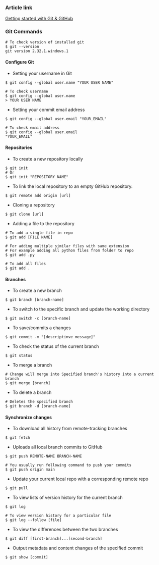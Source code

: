 ### Article link
[Getting started with Git & GitHub](https://medium.com/@madhuri15/getting-started-with-git-github-2088e7a8786f)

### Git Commands

```shell
# To check version of installed git
$ git --version
git version 2.32.1.windows.1
```
#### Configure Git
- Setting your username in Git
```shell
$ git config --global user.name "YOUR USER NAME"

# To check username
$ git config --global user.name
> YOUR USER NAME
```
- Setting your commit email address
```shell
$ git config --global user.email "YOUR_EMAIL"

# To check email address
$ git config --global user.email
"YOUR_EMAIL"
```
#### Repositories
- To create a new repository locally
```shell
$ git init
# Or
$ git init "REPOSITORY_NAME"
```
- To link the local repository to an empty GitHub repository.
```shell
$ git remote add origin [url]
```
- Cloning a repository
```shell
$ git clone [url]
```
- Adding a file to the repository
```shell
# To add a single file in repo
$ git add [FILE NAME]

# For adding multiple similar files with same extension
# For example adding all python files from folder to repo
$ git add .py

# To add all files
$ git add .
```
#### Branches
- To create a new branch
```shell
$ git branch [branch-name]
```
- To switch to the specific branch and update the working directory
```shell
$ git switch -c [branch-name]
```
- To save/commits a changes
```shell
$ git commit -m "[descriptinve message]"
```
- To check the status of the current branch

```shell
$ git status
```
- To merge a branch
```shell
# Change will merge into Specified branch's history into a current branch
$ git merge [branch]
```
- To delete a branch
```shell
# Deletes the specified branch
$ git branch -d [branch-name]
```

#### Synchronize changes
- To download all history from remote-tracking branches
```shell
$ git fetch
```
- Uploads all local branch commits to GitHub
```shell
$ git push REMOTE-NAME BRANCH-NAME

# You usually run following command to push your commits
$ git push origin main
```
- Update your current local repo with a corresponding remote repo
```shell
$ git pull
```

- To view lists of version history for the current branch
```shell
$ git log

# To view version history for a particular file
$ git log --follow [file]
```
- To view the differences between the two branches
```shell
$ git diff [first-branch]...[second-branch]
```

- Output metadata and content changes of the specified commit
```shell
$ git show [commit]
```






